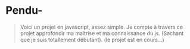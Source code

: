 # Pendu-

> Voici un projet en javascript, assez simple. 
> Je compte à travers ce projet approfondir ma maitrise et ma connaissance du js. (Sachant que je suis totallement débutant).
(le projet est en cours...)
